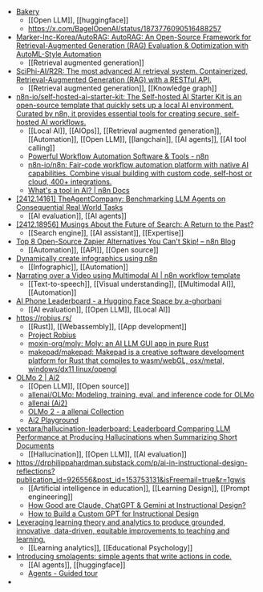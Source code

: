 - [Bakery](https://bakery.dev/)
	- [[Open LLM]], [[huggingface]]
	- https://x.com/BagelOpenAI/status/1873776090516488257
- [Marker-Inc-Korea/AutoRAG: AutoRAG: An Open-Source Framework for Retrieval-Augmented Generation (RAG) Evaluation & Optimization with AutoML-Style Automation](https://github.com/Marker-Inc-Korea/AutoRAG)
	- [[Retrieval augmented generation]]
- [SciPhi-AI/R2R: The most advanced AI retrieval system. Containerized, Retrieval-Augmented Generation (RAG) with a RESTful API.](https://github.com/SciPhi-AI/R2R)
	- [[Retrieval augmented generation]], [[Knowledge graph]]
- [n8n-io/self-hosted-ai-starter-kit: The Self-hosted AI Starter Kit is an open-source template that quickly sets up a local AI environment. Curated by n8n, it provides essential tools for creating secure, self-hosted AI workflows.](https://github.com/n8n-io/self-hosted-ai-starter-kit)
	- [[Local AI]], [[AIOps]], [[Retrieval augmented generation]], [[Automation]], [[Open LLM]], [[langchain]], [[AI agents]], [[AI tool calling]]
	- [Powerful Workflow Automation Software & Tools - n8n](https://n8n.io/)
	- [n8n-io/n8n: Fair-code workflow automation platform with native AI capabilities. Combine visual building with custom code, self-host or cloud, 400+ integrations.](https://github.com/n8n-io/n8n)
	- [What's a tool in AI? | n8n Docs](https://docs.n8n.io/advanced-ai/examples/understand-tools/)
- [[2412.14161] TheAgentCompany: Benchmarking LLM Agents on Consequential Real World Tasks](https://arxiv.org/abs/2412.14161)
	- [[AI evaluation]], [[AI agents]]
- [[2412.18956] Musings About the Future of Search: A Return to the Past?](https://arxiv.org/abs/2412.18956)
	- [[Search engine]], [[AI assistant]], [[Expertise]]
- [Top 8 Open-Source Zapier Alternatives You Can't Skip! – n8n Blog](https://blog.n8n.io/open-source-zapier/)
	- [[Automation]], [[API]], [[Open source]]
- [Dynamically create infographics using n8n](https://tinyautomations.com/posts/2022-06-24-Automate-creating-an-infographic)
	- [[Infographic]], [[Automation]]
- [Narrating over a Video using Multimodal AI | n8n workflow template](https://n8n.io/workflows/2467-narrating-over-a-video-using-multimodal-ai/)
	- [[Text-to-speech]], [[Visual understanding]], [[Multimodal AI]], [[Automation]]
- [AI Phone Leaderboard - a Hugging Face Space by a-ghorbani](https://huggingface.co/spaces/a-ghorbani/ai-phone-leaderboard)
	- [[AI evaluation]], [[Open LLM]], [[Local AI]]
- https://robius.rs/
	- [[Rust]], [[Webassembly]], [[App development]]
	- [Project Robius](https://github.com/project-robius)
	- [moxin-org/moly: Moly: an AI LLM GUI app in pure Rust](https://github.com/moxin-org/moly)
	- [makepad/makepad: Makepad is a creative software development platform for Rust that compiles to wasm/webGL, osx/metal, windows/dx11 linux/opengl](https://github.com/makepad/makepad)
- [OLMo 2 | Ai2](https://allenai.org/olmo)
	- [[Open LLM]], [[Open source]]
	- [allenai/OLMo: Modeling, training, eval, and inference code for OLMo](https://github.com/allenai/OLMo)
	- [allenai (Ai2)](https://huggingface.co/allenai)
	- [OLMo 2 - a allenai Collection](https://huggingface.co/collections/allenai/olmo-2-674117b93ab84e98afc72edc)
	- [Ai2 Playground](https://playground.allenai.org/)
- [vectara/hallucination-leaderboard: Leaderboard Comparing LLM Performance at Producing Hallucinations when Summarizing Short Documents](https://github.com/vectara/hallucination-leaderboard)
	- [[Hallucination]], [[Open LLM]], [[AI evaluation]]
- https://drphilippahardman.substack.com/p/ai-in-instructional-design-reflections?publication_id=926556&post_id=153753131&isFreemail=true&r=1gwis
	- [[Artificial intelligence in education]], [[Learning Design]], [[Prompt engineering]]
	- [How Good are Claude, ChatGPT & Gemini at Instructional Design?](https://drphilippahardman.substack.com/p/how-good-are-claude-chatgpt-and-gemini)
	- [How to Build a Custom GPT for Instructional Design](https://drphilippahardman.substack.com/p/how-to-build-a-custom-gpt-for-instructional)
- [Leveraging learning theory and analytics to produce grounded, innovative, data-driven, equitable improvements to teaching and learning.](https://psycnet.apa.org/record/2025-61108-001)
	- [[Learning analytics]], [[Educational Psychology]]
- [Introducing smolagents: simple agents that write actions in code.](https://huggingface.co/blog/smolagents)
	- [[AI agents]], [[huggingface]]
	- [Agents - Guided tour](https://huggingface.co/docs/smolagents/guided_tour)
-